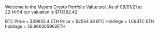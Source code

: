 Welcome to the Meyers Crypto Portfolio Value tool. 
As of 08/01/21 at 22:14:54 our valuation is $111382.42 

BTC Price = $39855.4
 ETH Price = $2564.38
BTC Holdings = 1.06BTC
 ETH holdings = 26.960005962ETH 
